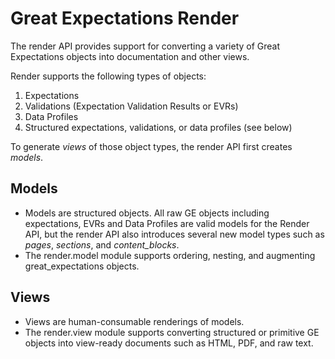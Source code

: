 # Great Expectations Render

The render API provides support for converting a variety of Great Expectations objects into documentation and other views.

Render supports the following types of objects:

1. Expectations
2. Validations (Expectation Validation Results or EVRs)
3. Data Profiles
4. Structured expectations, validations, or data profiles (see below)

To generate *views* of those object types, the render API first creates *models*.

## Models

- Models are structured objects. All raw GE objects including expectations, EVRs and Data Profiles are valid models for the Render API, but the render API also introduces several new model types such as *pages*, *sections*, and *content_blocks*.
- The render.model module supports ordering, nesting, and augmenting great_expectations objects.

## Views

- Views are human-consumable renderings of models.
- The render.view module supports converting structured or primitive GE objects into view-ready documents such as HTML, PDF, and raw text.
